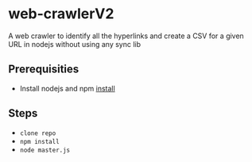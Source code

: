 # web-crawlerV2
A web crawler to identify all the hyperlinks and create a CSV for a given URL in nodejs without using any sync lib

## Prerequisities
- Install nodejs and npm [install](https://nodejs.org/en/download/package-manager/)

## Steps
- `clone repo`
- `npm install`
- `node master.js`

